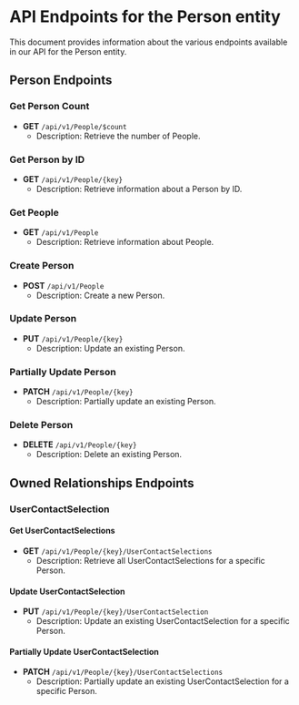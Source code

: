 # API Endpoints for the Person entity

This document provides information about the various endpoints available in our API for the Person entity.

## Person Endpoints

### Get Person Count
- **GET** `/api/v1/People/$count`
  - Description: Retrieve the number of People.

### Get Person by ID
- **GET** `/api/v1/People/{key}`
  - Description: Retrieve information about a Person by ID.
  
### Get People
- **GET** `/api/v1/People`
  - Description: Retrieve information about People.

### Create Person
- **POST** `/api/v1/People`
  - Description: Create a new Person.

### Update Person
- **PUT** `/api/v1/People/{key}`
  - Description: Update an existing Person.

### Partially Update Person
- **PATCH** `/api/v1/People/{key}`
  - Description: Partially update an existing Person.
 
### Delete Person
- **DELETE** `/api/v1/People/{key}`
  - Description: Delete an existing Person.

## Owned Relationships Endpoints

### UserContactSelection

#### Get UserContactSelections
- **GET** `/api/v1/People/{key}/UserContactSelections`
  - Description: Retrieve all UserContactSelections for a specific Person.

#### Update UserContactSelection
- **PUT** `/api/v1/People/{key}/UserContactSelection`
  - Description: Update an existing UserContactSelection for a specific Person.

  
#### Partially Update UserContactSelection
- **PATCH** `/api/v1/People/{key}/UserContactSelections`
  - Description: Partially update an existing UserContactSelection for a specific Person.
